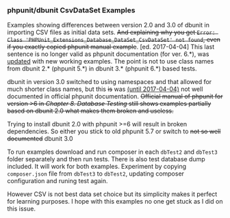 ### phpunit/dbunit CsvDataSet Examples

Examples showing differences between version 2.0 and 3.0 of dbunit in importing CSV files as initial data sets. ~~And explaining why you get `Error: Class 'PHPUnit_Extensions_Database_DataSet_CsvDataSet' not found`, even if you exactly copied phpunit manual example~~. [ed. 2017-04-04] This last sentence is no longer valid as phpunit documentation (for ver. 6.\*), was [updated](https://github.com/sebastianbergmann/phpunit-documentation/pull/428) with new working examples. The point is not to use class names from dbunit 2.\* (phpunit 5.\*) in dbunit 3.\* (phpunit 6.\*) based tests.

dbunit in version 3.0 switched to using namespaces and that allowed for much shorter class names, but this ~~is~~ was [(until 2017-04-04)](https://github.com/sebastianbergmann/phpunit-documentation/pull/428) not well documented in official phpunit documentation. ~~Official manual of phpunit for version >6 in *Chapter 8. Database Testing* still shows examples partially based on dbunit 2.0 what makes them broken and useless.~~

Trying to install dbunit 2.0 with phpunit >=6 will result in broken dependencies. So either you stick to old phpunit 5.7 or switch to ~~not so well documented~~ dbunit 3.0

To run examples download and run composer in each `dbTest2` and `dbTest3` folder separately and then run tests. There is also test database dump included. It will work for both examples. Experiment by copying `composer.json` file from `dbTest3` to `dbTest2`, updating composer configuration and runing test again.

However CSV is not best data set choice but its simplicity makes it perfect for learning purposes. I hope with this examples no one get stuck as I did on this issue.
